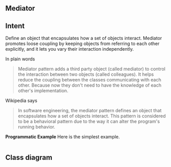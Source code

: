 Mediator
-------------

## Intent 
Define an object that encapsulates how a set of objects interact.
Mediator promotes loose coupling by keeping objects from referring 
to each other explicitly, and it lets you vary their interaction 
independently.

In plain words
> Mediator pattern adds a third party object (called mediator) to 
> control the interaction between two objects (called colleagues).
> It helps reduce the coupling between the classes communicating 
> with each other. Because now they don't need to have the knowledge
> of each other's implementation.

Wikipedia says
> In software engineering, the mediator pattern defines an object 
> that encapsulates how a set of objects interact. This pattern is 
> considered to be a behavioral pattern due to the way it can alter
> the program's running behavior.

**Programmatic Example**
Here is the simplest example.

```c

```




## Class diagram
